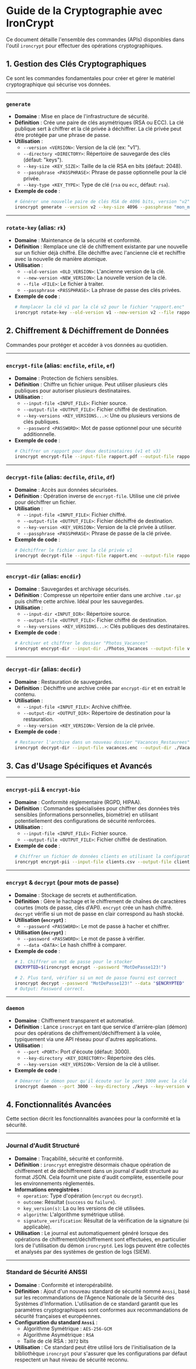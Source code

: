 # Guide de la Cryptographie avec IronCrypt

Ce document détaille l'ensemble des commandes (APIs) disponibles dans l'outil `ironcrypt` pour effectuer des opérations cryptographiques.

## 1. Gestion des Clés Cryptographiques

Ce sont les commandes fondamentales pour créer et gérer le matériel cryptographique qui sécurise vos données.

---

### `generate`

*   **Domaine** : Mise en place de l'infrastructure de sécurité.
*   **Définition** : Crée une paire de clés asymétriques (RSA ou ECC). La clé publique sert à chiffrer et la clé privée à déchiffrer. La clé privée peut être protégée par une phrase de passe.
*   **Utilisation** :
    *   `--version <VERSION>`: Version de la clé (ex: "v1").
    *   `--directory <DIRECTORY>`: Répertoire de sauvegarde des clés (défaut: "keys").
    *   `--key-size <KEY_SIZE>`: Taille de la clé RSA en bits (défaut: 2048).
    *   `--passphrase <PASSPHRASE>`: Phrase de passe optionnelle pour la clé privée.
    *   `--key-type <KEY_TYPE>`: Type de clé (`rsa` ou `ecc`, défaut: `rsa`).
*   **Exemple de code** :
    ```sh
    # Générer une nouvelle paire de clés RSA de 4096 bits, version "v2"
    ironcrypt generate --version v2 --key-size 4096 --passphrase "mon_mot_de_passe_secret"
    ```

---

### `rotate-key` (alias: `rk`)

*   **Domaine** : Maintenance de la sécurité et conformité.
*   **Définition** : Remplace une clé de chiffrement existante par une nouvelle sur un fichier déjà chiffré. Elle déchiffre avec l'ancienne clé et rechiffre avec la nouvelle de manière atomique.
*   **Utilisation** :
    *   `--old-version <OLD_VERSION>`: L'ancienne version de la clé.
    *   `--new-version <NEW_VERSION>`: La nouvelle version de la clé.
    *   `--file <FILE>`: Le fichier à traiter.
    *   `--passphrase <PASSPHRASE>`: La phrase de passe des clés privées.
*   **Exemple de code** :
    ```sh
    # Remplacer la clé v1 par la clé v2 pour le fichier "rapport.enc"
    ironcrypt rotate-key --old-version v1 --new-version v2 --file rapport.enc --passphrase "phrase_secrete_des_cles"
    ```

## 2. Chiffrement & Déchiffrement de Données

Commandes pour protéger et accéder à vos données au quotidien.

---

### `encrypt-file` (alias: `encfile`, `efile`, `ef`)

*   **Domaine** : Protection de fichiers sensibles.
*   **Définition** : Chiffre un fichier unique. Peut utiliser plusieurs clés publiques pour autoriser plusieurs destinataires.
*   **Utilisation** :
    *   `--input-file <INPUT_FILE>`: Fichier source.
    *   `--output-file <OUTPUT_FILE>`: Fichier chiffré de destination.
    *   `--key-versions <KEY_VERSIONS...>`: Une ou plusieurs versions de clés publiques.
    *   `--password <PASSWORD>`: Mot de passe optionnel pour une sécurité additionnelle.
*   **Exemple de code** :
    ```sh
    # Chiffrer un rapport pour deux destinataires (v1 et v3)
    ironcrypt encrypt-file --input-file rapport.pdf --output-file rapport.enc --key-versions v1 v3
    ```

---

### `decrypt-file` (alias: `decfile`, `dfile`, `df`)

*   **Domaine** : Accès aux données sécurisées.
*   **Définition** : Opération inverse de `encrypt-file`. Utilise une clé privée pour déchiffrer un fichier.
*   **Utilisation** :
    *   `--input-file <INPUT_FILE>`: Fichier chiffré.
    *   `--output-file <OUTPUT_FILE>`: Fichier déchiffré de destination.
    *   `--key-version <KEY_VERSION>`: Version de la clé privée à utiliser.
    *   `--passphrase <PASSPHRASE>`: Phrase de passe de la clé privée.
*   **Exemple de code** :
    ```sh
    # Déchiffrer le fichier avec la clé privée v1
    ironcrypt decrypt-file --input-file rapport.enc --output-file rapport_dechien.pdf --key-version v1 --passphrase "ma_phrase_secrete"
    ```

---

### `encrypt-dir` (alias: `encdir`)

*   **Domaine** : Sauvegardes et archivage sécurisés.
*   **Définition** : Compresse un répertoire entier dans une archive `.tar.gz` puis chiffre cette archive. Idéal pour les sauvegardes.
*   **Utilisation** :
    *   `--input-dir <INPUT_DIR>`: Répertoire source.
    *   `--output-file <OUTPUT_FILE>`: Fichier chiffré de destination.
    *   `--key-versions <KEY_VERSIONS...>`: Clés publiques des destinataires.
*   **Exemple de code** :
    ```sh
    # Archiver et chiffrer le dossier "Photos_Vacances"
    ironcrypt encrypt-dir --input-dir ./Photos_Vacances --output-file vacances.enc --key-versions v1
    ```

---

### `decrypt-dir` (alias: `decdir`)

*   **Domaine** : Restauration de sauvegardes.
*   **Définition** : Déchiffre une archive créée par `encrypt-dir` et en extrait le contenu.
*   **Utilisation** :
    *   `--input-file <INPUT_FILE>`: Archive chiffrée.
    *   `--output-dir <OUTPUT_DIR>`: Répertoire de destination pour la restauration.
    *   `--key-version <KEY_VERSION>`: Version de la clé privée.
*   **Exemple de code** :
    ```sh
    # Restaurer l'archive dans un nouveau dossier "Vacances_Restaurees"
    ironcrypt decrypt-dir --input-file vacances.enc --output-dir ./Vacances_Restaurees --key-version v1
    ```

## 3. Cas d'Usage Spécifiques et Avancés

---

### `encrypt-pii` & `encrypt-bio`

*   **Domaine** : Conformité réglementaire (RGPD, HIPAA).
*   **Définition** : Commandes spécialisées pour chiffrer des données très sensibles (informations personnelles, biométrie) en utilisant potentiellement des configurations de sécurité renforcées.
*   **Utilisation** :
    *   `--input-file <INPUT_FILE>`: Fichier source.
    *   `--output-file <OUTPUT_FILE>`: Fichier chiffré de destination.
*   **Exemple de code** :
    ```sh
    # Chiffrer un fichier de données clients en utilisant la configuration PII
    ironcrypt encrypt-pii --input-file clients.csv --output-file clients.csv.enc
    ```

---

### `encrypt` & `decrypt` (pour mots de passe)

*   **Domaine** : Stockage de secrets et authentification.
*   **Définition** : Gère le hachage et le chiffrement de chaînes de caractères courtes (mots de passe, clés d'API). `encrypt` crée un hash chiffré. `decrypt` vérifie si un mot de passe en clair correspond au hash stocké.
*   **Utilisation (`encrypt`)** :
    *   `--password <PASSWORD>`: Le mot de passe à hacher et chiffrer.
*   **Utilisation (`decrypt`)** :
    *   `--password <PASSWORD>`: Le mot de passe à vérifier.
    *   `--data <DATA>`: Le hash chiffré à comparer.
*   **Exemple de code** :
    ```sh
    # 1. Chiffrer un mot de passe pour le stocker
    ENCRYPTED=$(ironcrypt encrypt --password "MotDePasse123!")

    # 2. Plus tard, vérifier si un mot de passe fourni est correct
    ironcrypt decrypt --password "MotDePasse123!" --data "$ENCRYPTED"
    # Output: Password correct.
    ```

---

### `daemon`

*   **Domaine** : Chiffrement transparent et automatisé.
*   **Définition** : Lance `ironcrypt` en tant que service d'arrière-plan (démon) pour des opérations de chiffrement/déchiffrement à la volée, typiquement via une API réseau pour d'autres applications.
*   **Utilisation** :
    *   `--port <PORT>`: Port d'écoute (défaut: 3000).
    *   `--key-directory <KEY_DIRECTORY>`: Répertoire des clés.
    *   `--key-version <KEY_VERSION>`: Version de la clé à utiliser.
*   **Exemple de code** :
    ```sh
    # Démarrer le démon pour qu'il écoute sur le port 3000 avec la clé v1
    ironcrypt daemon --port 3000 --key-directory ./keys --key-version v1
    ```

## 4. Fonctionnalités Avancées

Cette section décrit les fonctionnalités avancées pour la conformité et la sécurité.

---

### Journal d'Audit Structuré

*   **Domaine** : Traçabilité, sécurité et conformité.
*   **Définition** : `ironcrypt` enregistre désormais chaque opération de chiffrement et de déchiffrement dans un journal d'audit structuré au format JSON. Cela fournit une piste d'audit complète, essentielle pour les environnements réglementés.
*   **Informations enregistrées** :
    *   `operation`: Type d'opération (`encrypt` ou `decrypt`).
    *   `outcome`: Résultat (`success` ou `failure`).
    *   `key_version(s)`: La ou les versions de clé utilisées.
    *   `algorithm`: L'algorithme symétrique utilisé.
    *   `signature_verification`: Résultat de la vérification de la signature (si applicable).
*   **Utilisation** : Le journal est automatiquement généré lorsque des opérations de chiffrement/déchiffrement sont effectuées, en particulier lors de l'utilisation du démon `ironcryptd`. Les logs peuvent être collectés et analysés par des systèmes de gestion de logs (SIEM).

---

### Standard de Sécurité ANSSI

*   **Domaine** : Conformité et interopérabilité.
*   **Définition** : Ajout d'un nouveau standard de sécurité nommé `Anssi`, basé sur les recommandations de l'Agence Nationale de la Sécurité des Systèmes d'Information. L'utilisation de ce standard garantit que les paramètres cryptographiques sont conformes aux recommandations de sécurité françaises et européennes.
*   **Configuration du standard `Anssi`** :
    *   Algorithme Symétrique : `AES-256-GCM`
    *   Algorithme Asymétrique : `RSA`
    *   Taille de clé RSA : `3072` bits
*   **Utilisation** : Ce standard peut être utilisé lors de l'initialisation de la bibliothèque `ironcrypt` pour s'assurer que les configurations par défaut respectent un haut niveau de sécurité reconnu.
